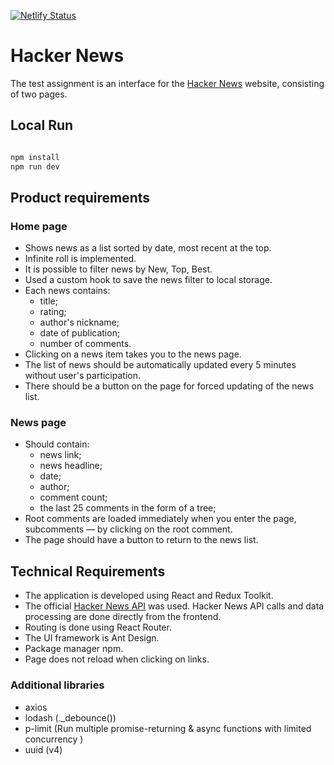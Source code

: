 [![Netlify Status](https://api.netlify.com/api/v1/badges/062ec3d4-f133-44c9-b8ea-86c27a8f1110/deploy-status)](https://app.netlify.com/sites/ta-hacker-news/deploys)

# Hacker News

The test assignment is an interface for the [Hacker News](https://news.ycombinator.com/news) website, consisting of two pages.

## Local Run

```bash

npm install
npm run dev

```

## Product requirements

### Home page

- Shows news as a list sorted by date, most recent at the top.
- Infinite roll is implemented.
- It is possible to filter news by New, Top, Best.
- Used a custom hook to save the news filter to local storage.
- Each news contains:
  - title;
  - rating;
  - author's nickname;
  - date of publication;
  - number of comments.
- Clicking on a news item takes you to the news page.
- The list of news should be automatically updated every 5 minutes without user's participation.
- There should be a button on the page for forced updating of the news list.

### News page

- Should contain:
  - news link;
  - news headline;
  - date;
  - author;
  - comment count;
  - the last 25 comments in the form of a tree;
- Root comments are loaded immediately when you enter the page, subcomments — by clicking on the root comment.
- The page should have a button to return to the news list.

## Technical Requirements

- The application is developed using React and Redux Toolkit.
- The official [Hacker News API](https://github.com/HackerNews/API) was used. Hacker News API calls and data processing are done directly from the frontend.
- Routing is done using React Router.
- The UI framework is Ant Design.
- Package manager npm.
- Page does not reload when clicking on links.

### Additional libraries

- axios
- lodash (.\_debounce())
- p-limit (Run multiple promise-returning & async functions with limited concurrency )
- uuid (v4)
